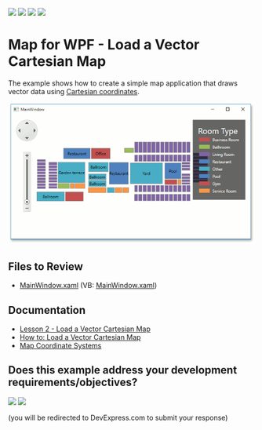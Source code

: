 <!-- default badges list -->
![](https://img.shields.io/endpoint?url=https://codecentral.devexpress.com/api/v1/VersionRange/128571912/24.2.1%2B)
[![](https://img.shields.io/badge/Open_in_DevExpress_Support_Center-FF7200?style=flat-square&logo=DevExpress&logoColor=white)](https://supportcenter.devexpress.com/ticket/details/T230190)
[![](https://img.shields.io/badge/📖_How_to_use_DevExpress_Examples-e9f6fc?style=flat-square)](https://docs.devexpress.com/GeneralInformation/403183)
[![](https://img.shields.io/badge/💬_Leave_Feedback-feecdd?style=flat-square)](#does-this-example-address-your-development-requirementsobjectives)
<!-- default badges end -->

# Map for WPF - Load a Vector Cartesian Map

The example shows how to create a simple map application that draws vector data using [Cartesian coordinates](https://en.wikipedia.org/wiki/Cartesian_coordinate_system).

![Map](./images/map.png)

## Files to Review

* [MainWindow.xaml](./CS/MapLesson2/MainWindow.xaml) (VB: [MainWindow.xaml](./VB/MapLesson2/MainWindow.xaml))

## Documentation

* [Lesson 2 - Load a Vector Cartesian Map](https://docs.devexpress.com/WPF/113939/controls-and-libraries/map-control/getting-started/lesson-2-load-a-vector-cartesian-map)
* [How to: Load a Vector Cartesian Map](https://docs.devexpress.com/WPF/113976/controls-and-libraries/map-control/examples/vector-data/customize-data-appearance/how-to-load-a-vector-cartesian-map)
* [Map Coordinate Systems](https://docs.devexpress.com/WPF/113959/controls-and-libraries/map-control/coordinate-systems/map-coordinate-systems)
<!-- feedback -->
## Does this example address your development requirements/objectives?

[<img src="https://www.devexpress.com/support/examples/i/yes-button.svg"/>](https://www.devexpress.com/support/examples/survey.xml?utm_source=github&utm_campaign=wpf-map-load-vector-cartesian-data&~~~was_helpful=yes) [<img src="https://www.devexpress.com/support/examples/i/no-button.svg"/>](https://www.devexpress.com/support/examples/survey.xml?utm_source=github&utm_campaign=wpf-map-load-vector-cartesian-data&~~~was_helpful=no)

(you will be redirected to DevExpress.com to submit your response)
<!-- feedback end -->
